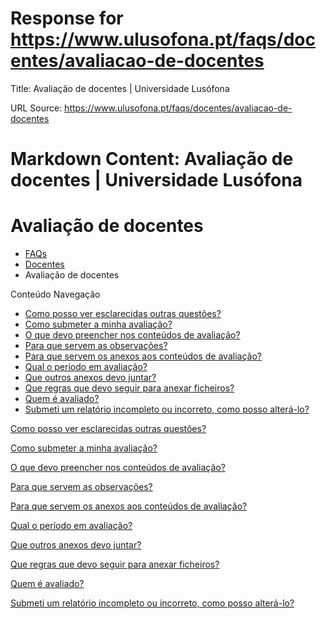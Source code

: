 # Response for https://www.ulusofona.pt/faqs/docentes/avaliacao-de-docentes

Title: Avaliação de docentes | Universidade Lusófona

URL Source: https://www.ulusofona.pt/faqs/docentes/avaliacao-de-docentes

Markdown Content:
Avaliação de docentes | Universidade Lusófona
===============

 

Avaliação de docentes
=====================

*   [FAQs](https://www.ulusofona.pt/faqs/)
*   [Docentes](https://www.ulusofona.pt/faqs/docentes)
*   Avaliação de docentes

[](https://www.ulusofona.pt/)

Conteúdo Navegação

*   [Como posso ver esclarecidas outras questões?](https://www.ulusofona.pt/faqs/docentes/avaliacao-de-docentes/como-posso-ver-esclarecidas-outras-questoes)
*   [Como submeter a minha avaliação?](https://www.ulusofona.pt/faqs/docentes/avaliacao-de-docentes/como-submeter-a-minha-avaliacao)
*   [O que devo preencher nos conteúdos de avaliação?](https://www.ulusofona.pt/faqs/docentes/avaliacao-de-docentes/o-que-devo-preencher-nos-conteudos-de-avaliacao)
*   [Para que servem as observações?](https://www.ulusofona.pt/faqs/docentes/avaliacao-de-docentes/para-que-servem-as-observacoes)
*   [Para que servem os anexos aos conteúdos de avaliação?](https://www.ulusofona.pt/faqs/docentes/avaliacao-de-docentes/para-que-servem-os-anexos-aos-conteudos-de-avaliacao)
*   [Qual o período em avaliação?](https://www.ulusofona.pt/faqs/docentes/avaliacao-de-docentes/qual-o-periodo-em-avaliacao)
*   [Que outros anexos devo juntar?](https://www.ulusofona.pt/faqs/docentes/avaliacao-de-docentes/que-outros-anexos-devo-juntar)
*   [Que regras que devo seguir para anexar ficheiros?](https://www.ulusofona.pt/faqs/docentes/avaliacao-de-docentes/que-regras-que-devo-seguir-para-anexar-ficheiros)
*   [Quem é avaliado?](https://www.ulusofona.pt/faqs/docentes/avaliacao-de-docentes/quem-e-avaliado)
*   [Submeti um relatório incompleto ou incorreto, como posso alterá-lo?](https://www.ulusofona.pt/faqs/docentes/avaliacao-de-docentes/submeti-um-relatorio-incompleto-ou-incorreto-como-posso-alteralo)

[Como posso ver esclarecidas outras questões?](https://www.ulusofona.pt/faqs/docentes/avaliacao-de-docentes/como-posso-ver-esclarecidas-outras-questoes)

[Como submeter a minha avaliação?](https://www.ulusofona.pt/faqs/docentes/avaliacao-de-docentes/como-submeter-a-minha-avaliacao)

[O que devo preencher nos conteúdos de avaliação?](https://www.ulusofona.pt/faqs/docentes/avaliacao-de-docentes/o-que-devo-preencher-nos-conteudos-de-avaliacao)

[Para que servem as observações?](https://www.ulusofona.pt/faqs/docentes/avaliacao-de-docentes/para-que-servem-as-observacoes)

[Para que servem os anexos aos conteúdos de avaliação?](https://www.ulusofona.pt/faqs/docentes/avaliacao-de-docentes/para-que-servem-os-anexos-aos-conteudos-de-avaliacao)

[Qual o período em avaliação?](https://www.ulusofona.pt/faqs/docentes/avaliacao-de-docentes/qual-o-periodo-em-avaliacao)

[Que outros anexos devo juntar?](https://www.ulusofona.pt/faqs/docentes/avaliacao-de-docentes/que-outros-anexos-devo-juntar)

[Que regras que devo seguir para anexar ficheiros?](https://www.ulusofona.pt/faqs/docentes/avaliacao-de-docentes/que-regras-que-devo-seguir-para-anexar-ficheiros)

[Quem é avaliado?](https://www.ulusofona.pt/faqs/docentes/avaliacao-de-docentes/quem-e-avaliado)

[Submeti um relatório incompleto ou incorreto, como posso alterá-lo?](https://www.ulusofona.pt/faqs/docentes/avaliacao-de-docentes/submeti-um-relatorio-incompleto-ou-incorreto-como-posso-alteralo)

